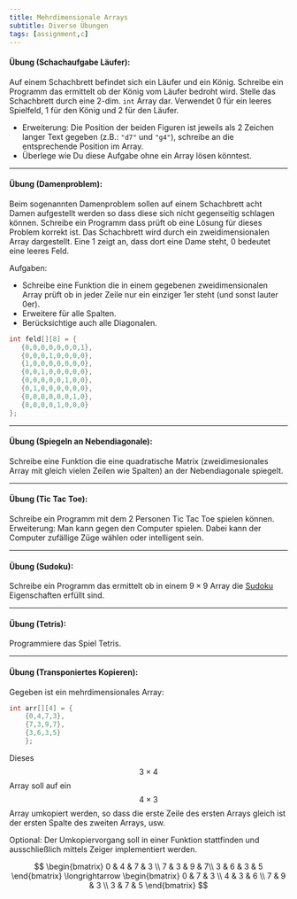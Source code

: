 ```yaml
---
title: Mehrdimensionale Arrays
subtitle: Diverse Übungen
tags: [assignment,c]
---
```


<script src="https://cdn.mathjax.org/mathjax/latest/MathJax.js?config=TeX-AMS-MML_HTMLorMML" type="text/javascript"></script>

#### **Übung (Schachaufgabe Läufer):**

Auf einem Schachbrett befindet sich ein Läufer und ein König. Schreibe ein Programm das ermittelt ob der König vom Läufer bedroht wird. Stelle das Schachbrett durch eine 2-dim.  `int` Array dar. Verwendet 0 für ein leeres Spielfeld, 1 für den König und 2 für den Läufer.

- Erweiterung: Die Position der beiden Figuren ist jeweils als 2 Zeichen langer Text gegeben 
(z.B.: `"d7"` und `"g4"`), schreibe an die entsprechende Position im Array.
- Überlege wie Du diese Aufgabe ohne ein Array lösen könntest.



---

#### **Übung (Damenproblem):**

Beim sogenannten Damenproblem sollen auf einem Schachbrett acht Damen aufgestellt werden so dass diese sich nicht gegenseitig schlagen können. Schreibe ein Programm dass prüft ob eine Lösung für dieses Problem korrekt ist. Das Schachbrett wird durch ein zweidimensionalen Array dargestellt. Eine 1 zeigt an, dass dort eine Dame steht, 0 bedeutet eine leeres Feld.

Aufgaben:
- Schreibe eine Funktion die in einem gegebenen zweidimensionalen Array prüft ob in jeder Zeile nur ein einziger 1er steht (und sonst lauter 0er).
- Erweitere für alle Spalten.
- Berücksichtige auch alle Diagonalen.

 ```c
int feld[][8] = {
    {0,0,0,0,0,0,0,1},
    {0,0,0,1,0,0,0,0},
    {1,0,0,0,0,0,0,0},
    {0,0,1,0,0,0,0,0},
    {0,0,0,0,0,1,0,0},
    {0,1,0,0,0,0,0,0},
    {0,0,0,0,0,0,1,0},
    {0,0,0,0,1,0,0,0}
};
 ```

---

#### **Übung (Spiegeln an Nebendiagonale):**

Schreibe eine Funktion die eine quadratische Matrix (zweidimesionales Array mit gleich vielen Zeilen wie Spalten) an der Nebendiagonale spiegelt.

---

#### **Übung (Tic Tac Toe):**

Schreibe ein Programm mit dem 2 Personen Tic Tac Toe spielen können.
Erweiterung:  Man kann gegen den Computer spielen. Dabei kann der Computer zufällige Züge wählen oder intelligent sein.

---

#### **Übung (Sudoku):**

Schreibe ein Programm das ermittelt ob in einem $9\times 9$ Array die [Sudoku](http://de.wikipedia.org/wiki/Sudoku) Eigenschaften erfüllt sind.

---

#### **Übung (Tetris):**

Programmiere das Spiel Tetris.

---

#### **Übung (Transponiertes Kopieren):**

Gegeben ist ein mehrdimensionales Array:

```c
int arr[][4] = {
    {0,4,7,3},
    {7,3,9,7},
    {3,6,3,5}
    };
```

Dieses $$3\times 4$$ Array soll auf ein $$4\times 3$$ Array umkopiert werden, so dass die erste Zeile des ersten Arrays gleich ist der ersten Spalte des zweiten Arrays, usw. 

Optional: Der Umkopiervorgang soll in einer Funktion stattfinden und ausschließlich mittels Zeiger implementiert werden.

$$
\begin{bmatrix}
 0 & 4 & 7 & 3 \\
 7 & 3 & 9 & 7\\
 3 & 6 & 3 & 5
\end{bmatrix}
\longrightarrow
\begin{bmatrix}
 0 & 7 & 3 \\
 4 & 3 & 6 \\
 7 & 9 & 3 \\
 3 & 7 & 5
\end{bmatrix}
$$



